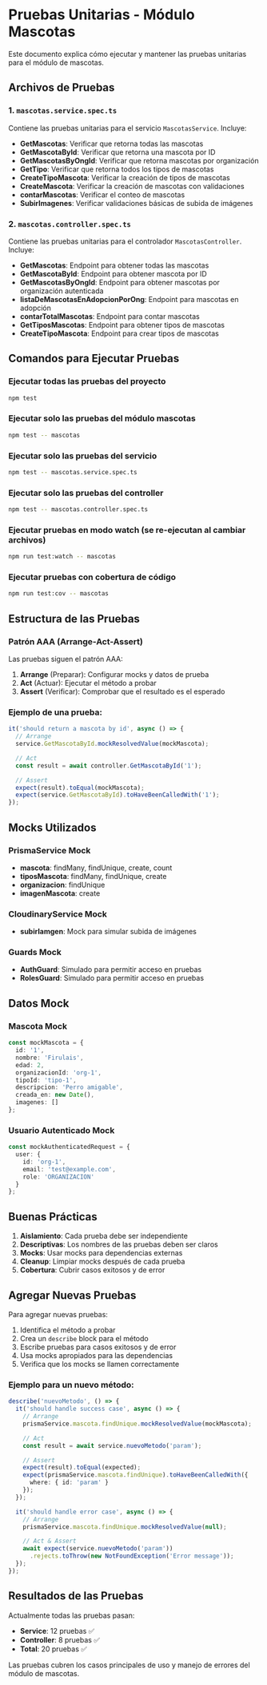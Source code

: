 # Pruebas Unitarias - Módulo Mascotas

Este documento explica cómo ejecutar y mantener las pruebas unitarias para el módulo de mascotas.

## Archivos de Pruebas

### 1. `mascotas.service.spec.ts`
Contiene las pruebas unitarias para el servicio `MascotasService`. Incluye:

- **GetMascotas**: Verificar que retorna todas las mascotas
- **GetMascotaById**: Verificar que retorna una mascota por ID
- **GetMascotasByOngId**: Verificar que retorna mascotas por organización
- **GetTipo**: Verificar que retorna todos los tipos de mascotas
- **CreateTipoMascota**: Verificar la creación de tipos de mascotas
- **CreateMascota**: Verificar la creación de mascotas con validaciones
- **contarMascotas**: Verificar el conteo de mascotas
- **SubirImagenes**: Verificar validaciones básicas de subida de imágenes

### 2. `mascotas.controller.spec.ts`
Contiene las pruebas unitarias para el controlador `MascotasController`. Incluye:

- **GetMascotas**: Endpoint para obtener todas las mascotas
- **GetMascotaById**: Endpoint para obtener mascota por ID
- **GetMascotasByOngId**: Endpoint para obtener mascotas por organización autenticada
- **listaDeMascotasEnAdopcionPorOng**: Endpoint para mascotas en adopción
- **contarTotalMascotas**: Endpoint para contar mascotas
- **GetTiposMascotas**: Endpoint para obtener tipos de mascotas
- **CreateTipoMascota**: Endpoint para crear tipos de mascotas

## Comandos para Ejecutar Pruebas

### Ejecutar todas las pruebas del proyecto
```bash
npm test
```

### Ejecutar solo las pruebas del módulo mascotas
```bash
npm test -- mascotas
```

### Ejecutar solo las pruebas del servicio
```bash
npm test -- mascotas.service.spec.ts
```

### Ejecutar solo las pruebas del controller
```bash
npm test -- mascotas.controller.spec.ts
```

### Ejecutar pruebas en modo watch (se re-ejecutan al cambiar archivos)
```bash
npm run test:watch -- mascotas
```

### Ejecutar pruebas con cobertura de código
```bash
npm run test:cov -- mascotas
```

## Estructura de las Pruebas

### Patrón AAA (Arrange-Act-Assert)
Las pruebas siguen el patrón AAA:

1. **Arrange** (Preparar): Configurar mocks y datos de prueba
2. **Act** (Actuar): Ejecutar el método a probar
3. **Assert** (Verificar): Comprobar que el resultado es el esperado

### Ejemplo de una prueba:
```typescript
it('should return a mascota by id', async () => {
  // Arrange
  service.GetMascotaById.mockResolvedValue(mockMascota);

  // Act
  const result = await controller.GetMascotaById('1');

  // Assert
  expect(result).toEqual(mockMascota);
  expect(service.GetMascotaById).toHaveBeenCalledWith('1');
});
```

## Mocks Utilizados

### PrismaService Mock
- **mascota**: findMany, findUnique, create, count
- **tiposMascota**: findMany, findUnique, create
- **organizacion**: findUnique
- **imagenMascota**: create

### CloudinaryService Mock
- **subirIamgen**: Mock para simular subida de imágenes

### Guards Mock
- **AuthGuard**: Simulado para permitir acceso en pruebas
- **RolesGuard**: Simulado para permitir acceso en pruebas

## Datos Mock

### Mascota Mock
```typescript
const mockMascota = {
  id: '1',
  nombre: 'Firulais',
  edad: 2,
  organizacionId: 'org-1',
  tipoId: 'tipo-1',
  descripcion: 'Perro amigable',
  creada_en: new Date(),
  imagenes: []
};
```

### Usuario Autenticado Mock
```typescript
const mockAuthenticatedRequest = {
  user: {
    id: 'org-1',
    email: 'test@example.com',
    role: 'ORGANIZACION'
  }
};
```

## Buenas Prácticas

1. **Aislamiento**: Cada prueba debe ser independiente
2. **Descriptivas**: Los nombres de las pruebas deben ser claros
3. **Mocks**: Usar mocks para dependencias externas
4. **Cleanup**: Limpiar mocks después de cada prueba
5. **Cobertura**: Cubrir casos exitosos y de error

## Agregar Nuevas Pruebas

Para agregar nuevas pruebas:

1. Identifica el método a probar
2. Crea un `describe` block para el método
3. Escribe pruebas para casos exitosos y de error
4. Usa mocks apropiados para las dependencias
5. Verifica que los mocks se llamen correctamente

### Ejemplo para un nuevo método:
```typescript
describe('nuevoMetodo', () => {
  it('should handle success case', async () => {
    // Arrange
    prismaService.mascota.findUnique.mockResolvedValue(mockMascota);

    // Act
    const result = await service.nuevoMetodo('param');

    // Assert
    expect(result).toEqual(expected);
    expect(prismaService.mascota.findUnique).toHaveBeenCalledWith({
      where: { id: 'param' }
    });
  });

  it('should handle error case', async () => {
    // Arrange
    prismaService.mascota.findUnique.mockResolvedValue(null);

    // Act & Assert
    await expect(service.nuevoMetodo('param'))
      .rejects.toThrow(new NotFoundException('Error message'));
  });
});
```

## Resultados de las Pruebas

Actualmente todas las pruebas pasan:
- **Service**: 12 pruebas ✅
- **Controller**: 8 pruebas ✅
- **Total**: 20 pruebas ✅

Las pruebas cubren los casos principales de uso y manejo de errores del módulo de mascotas.
